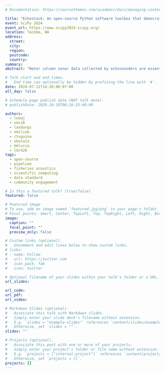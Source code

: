 ```yaml
---
# Documentation: https://sourcethemes.com/academic/docs/managing-content/

title: "Echostack: An open-source Python software toolbox that democratizes water column sonar dataand processing"
event: SciPy 2024
event_url: https://www.scipy2024.scipy.org/
location: Tacoma, WA
address:
  street:
  city:
  region:
  postcode:
  country: 
summary: 
abstract: "Water column sonar data collected by echosounders are essential for marine ecosystem research, allowing the detection, classifi cation, and quantification of fish and zooplankton from many different ocean observing platforms. However, broad usage of these data has been hindered by the lack of software tools that allow intuitive and transparent data access, processing, and interpretation. We address this gap by developing Echostack, a toolbox of open-source packages leveraging distributed computing and cloud-interfacing libraries in the scientific Python ecosystem. These tools can be used individually or orchestrated together, which we will demonstrate in an end-to-end workflow."

# Talk start and end times.
#   End time can optionally be hidden by prefixing the line with `#`.
date: 2024-07-11T14:20:00-07:00
all_day: false

# Schedule page publish date (NOT talk date).
# publishDate: 2020-10-10T08:28:33-08:00

authors:
  - leewj
  - vms16
  - landungs
  - emiliom
  - ctuguina
  - sbutala
  - bmlucca
  - ldr426
tags:
  - open-source
  - pipeline
  - fisheries acoustics
  - scientific computing
  - data standard
  - community engagement

# Is this a featured talk? (true/false)
featured: false

# Featured image
# To use, add an image named `featured.jpg/png` to your page's folder.
# Focal points: Smart, Center, TopLeft, Top, TopRight, Left, Right, BottomLeft, Bottom, BottomRight.
image:
  caption: ""
  focal_point: ""
  preview_only: false

# Custom links (optional).
#   Uncomment and edit lines below to show custom links.
# links:
# - name: Follow
#   url: https://twitter.com
#   icon_pack: fab
#   icon: twitter

# Optional filename of your slides within your talk's folder or a URL.
url_slides:

url_code:
url_pdf:
url_video: 

# Markdown Slides (optional).
#   Associate this talk with Markdown slides.
#   Simply enter your slide deck's filename without extension.
#   E.g. `slides = "example-slides"` references `content/slides/example-slides.md`.
#   Otherwise, set `slides = ""`.
slides: ""

# Projects (optional).
#   Associate this post with one or more of your projects.
#   Simply enter your project's folder or file name without extension.
#   E.g. `projects = ["internal-project"]` references `content/project/deep-learning/index.md`.
#   Otherwise, set `projects = []`.
projects: []
---
```

